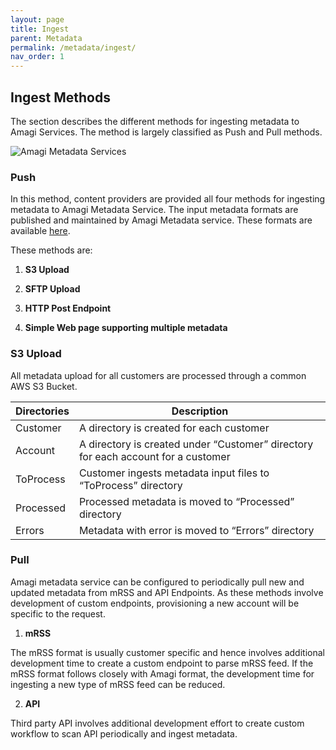 ```yaml
---
layout: page
title: Ingest
parent: Metadata
permalink: /metadata/ingest/
nav_order: 1
---
```

## Ingest Methods

The section describes the different methods for ingesting metadata to Amagi Services. The method is largely classified as Push and Pull methods.

![Amagi Metadata Services](https://vinod-amagi.github.io/amgdoc/metadata/metadata_ingest_svc.png)


### Push

In this method, content providers are provided all four methods for ingesting metadata to Amagi Metadata Service. The input metadata formats are published and maintained by Amagi Metadata service. These formats are available [here](https://vinod-amagi.github.io/amgdoc/metadata/ingest).

These methods are:

1. **S3 Upload**

2. **SFTP Upload**

3. **HTTP Post Endpoint**

4. **Simple Web page supporting multiple metadata**

### S3 Upload

All metadata upload for all customers are processed through a common AWS S3 Bucket.

 | Directories | Description |
 |-------------|-------------|
 |Customer | A directory is created for each customer|
 |Account| A directory is created under “Customer” directory for each account for a customer|
 |ToProcess|Customer ingests metadata input files to “ToProcess” directory|
 |Processed|Processed metadata is moved to “Processed” directory|
 |Errors|Metadata with error is moved to “Errors” directory|
 

### Pull

Amagi metadata service can be configured to periodically pull new and updated metadata from mRSS and API Endpoints. As these methods involve development of custom endpoints, provisioning a new account will be specific to the request.

1. **mRSS**

The mRSS format is usually customer specific and hence involves additional development time to create a custom endpoint to parse mRSS feed. If the mRSS format follows closely with Amagi format, the development time for ingesting a new type of mRSS feed can be reduced.

2. **API**

Third party API involves additional development effort to create custom workflow to scan API periodically and ingest metadata.

